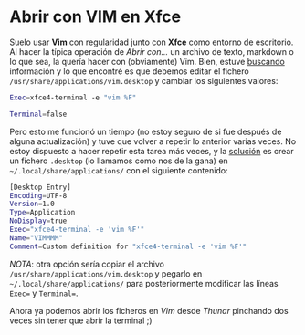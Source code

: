 # Abrir con VIM en Xfce



Suelo usar **Vim** con regularidad junto con **Xfce** como entorno de escritorio. Al hacer la típica operación de *Abrir con...* un archivo de texto, markdown o lo que sea, la quería hacer con (obviamente) Vim. Bien, estuve [buscando](https://askubuntu.com/questions/788737/open-vim-in-xfce4-terminal-from-thunar) información y lo que encontré es que debemos editar el fichero `/usr/share/applications/vim.desktop` y cambiar los siguientes valores:
```bash
Exec=xfce4-terminal -e "vim %F"

Terminal=false
```


Pero esto me funcionó un tiempo (no estoy seguro de si fue después de alguna actualización) y tuve que volver a repetir lo anterior varias veces. No estoy dispuesto a hacer repetir esta tarea más veces, y la [solución](https://stackoverflow.com/questions/11950038/how-to-open-text-with-vim-from-thunar#11953964) es crear un fichero `.desktop` (lo llamamos como nos de la gana) en `~/.local/share/applications/` con el siguiente contenido:
```bash
[Desktop Entry]
Encoding=UTF-8
Version=1.0
Type=Application
NoDisplay=true
Exec="xfce4-terminal -e 'vim %F'"
Name="VIMMMM"
Comment=Custom definition for "xfce4-terminal -e 'vim %F'"
```

*NOTA*: otra opción sería copiar el archivo `/usr/share/applications/vim.desktop` y pegarlo en `~/.local/share/applications/` para posteriormente modificar las líneas `Exec=` y `Terminal=`.


Ahora ya podemos abrir los ficheros en _Vim_ desde _Thunar_ pinchando dos veces sin tener que abrir la terminal ;)

